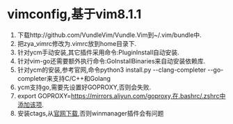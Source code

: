 # vimconfig,基于vim8.1.1
1. 下载http://github.com/VundleVim/Vundle.Vim到~/.vim/bundle中.
2. 把zya_vimrc修改为.vimrc放到home目录下.
3. 针对ycm手动安装,其它插件采用命令:PluginInstall自动安装.
4. 针对vim-go还需要额外执行命令:GoInstallBinaries来自动安装依赖库.
5. 针对ycm的安装,参考官网,命令python3 install.py --clang-completer --go-completer来支持C/C++和Golang
6. ycm支持go,需要先设置好GOPROXY,否则会失败.
7. export GOPROXY=https://mirrors.aliyun.com/goproxy,在.bashrc/.zshrc中添加该项.
8. 安装ctags,从[官网下载](http://ctags.sourceforge.net/),否则winmanager插件会有问题
